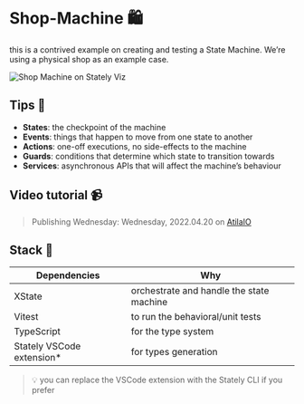 # Shop-Machine 🛍

this is a contrived example on creating and testing a State Machine.
We’re using a physical shop as an example case.

![Shop Machine on Stately Viz ](https://prodstack-ogimagebuckete7b3c4ce-y1z85p85b26y.s3.amazonaws.com/71ec8a5b-d82d-46e5-9e7e-2b8ee0d7f2a7.png)

## Tips 🍪

- **States**: the checkpoint of the machine
- **Events**: things that happen to move from one state to another
- **Actions**: one-off executions, no side-effects to the machine
- **Guards**: conditions that determine which state to transition towards
- **Services**: asynchronous APIs that will affect the machine’s behaviour

## Video tutorial 📹

> Publishing Wednesday: Wednesday, 2022.04.20 on [AtilaIO](https://atila.io/youtube)

## Stack 🔩

| Dependencies               | Why                                      |
| -------------------------- | ---------------------------------------- |
| XState                     | orchestrate and handle the state machine |
| Vitest                     | to run the behavioral/unit tests         |
| TypeScript                 | for the type system                      |
| Stately VSCode extension\* | for types generation                     |

> 💡 you can replace the VSCode extension with the Stately CLI if you prefer
